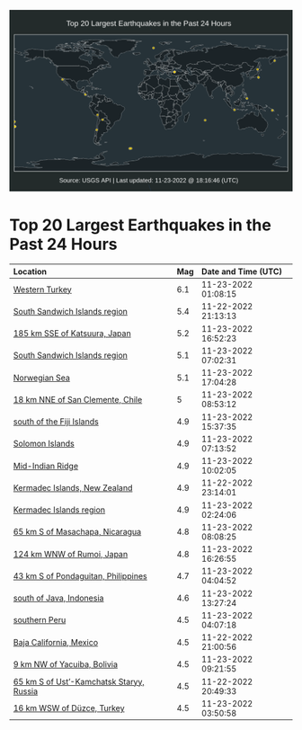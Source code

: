 ![Map](./map.png)

# Top 20 Largest Earthquakes in the Past 24 Hours

| Location | Mag | Date and Time (UTC) |
|:---|:---|:---|
| [Western Turkey](https://earthquake.usgs.gov/earthquakes/eventpage/us7000irp8) | 6.1 | 11-23-2022 01:08:15 |
| [South Sandwich Islands region](https://earthquake.usgs.gov/earthquakes/eventpage/us7000irma) | 5.4 | 11-22-2022 21:13:13 |
| [185 km SSE of Katsuura, Japan](https://earthquake.usgs.gov/earthquakes/eventpage/us7000irv5) | 5.2 | 11-23-2022 16:52:23 |
| [South Sandwich Islands region](https://earthquake.usgs.gov/earthquakes/eventpage/us7000irrm) | 5.1 | 11-23-2022 07:02:31 |
| [Norwegian Sea](https://earthquake.usgs.gov/earthquakes/eventpage/us7000irv9) | 5.1 | 11-23-2022 17:04:28 |
| [18 km NNE of San Clemente, Chile](https://earthquake.usgs.gov/earthquakes/eventpage/us7000irs5) | 5 | 11-23-2022 08:53:12 |
| [south of the Fiji Islands](https://earthquake.usgs.gov/earthquakes/eventpage/us7000irty) | 4.9 | 11-23-2022 15:37:35 |
| [Solomon Islands](https://earthquake.usgs.gov/earthquakes/eventpage/us7000irrj) | 4.9 | 11-23-2022 07:13:52 |
| [Mid-Indian Ridge](https://earthquake.usgs.gov/earthquakes/eventpage/us7000irsr) | 4.9 | 11-23-2022 10:02:05 |
| [Kermadec Islands, New Zealand](https://earthquake.usgs.gov/earthquakes/eventpage/us7000irni) | 4.9 | 11-22-2022 23:14:01 |
| [Kermadec Islands region](https://earthquake.usgs.gov/earthquakes/eventpage/us7000irpv) | 4.9 | 11-23-2022 02:24:06 |
| [65 km S of Masachapa, Nicaragua](https://earthquake.usgs.gov/earthquakes/eventpage/us7000irru) | 4.8 | 11-23-2022 08:08:25 |
| [124 km WNW of Rumoi, Japan](https://earthquake.usgs.gov/earthquakes/eventpage/us7000iru6) | 4.8 | 11-23-2022 16:26:55 |
| [43 km S of Pondaguitan, Philippines](https://earthquake.usgs.gov/earthquakes/eventpage/us7000irqs) | 4.7 | 11-23-2022 04:04:52 |
| [south of Java, Indonesia](https://earthquake.usgs.gov/earthquakes/eventpage/us7000irta) | 4.6 | 11-23-2022 13:27:24 |
| [southern Peru](https://earthquake.usgs.gov/earthquakes/eventpage/us7000irqr) | 4.5 | 11-23-2022 04:07:18 |
| [Baja California, Mexico](https://earthquake.usgs.gov/earthquakes/eventpage/us7000irm7) | 4.5 | 11-22-2022 21:00:56 |
| [9 km NW of Yacuiba, Bolivia](https://earthquake.usgs.gov/earthquakes/eventpage/us7000irsd) | 4.5 | 11-23-2022 09:21:55 |
| [65 km S of Ust’-Kamchatsk Staryy, Russia](https://earthquake.usgs.gov/earthquakes/eventpage/us7000irm8) | 4.5 | 11-22-2022 20:49:33 |
| [16 km WSW of Düzce, Turkey](https://earthquake.usgs.gov/earthquakes/eventpage/us7000irqn) | 4.5 | 11-23-2022 03:50:58 |

